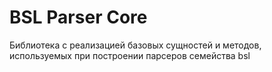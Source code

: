 # BSL Parser Core

Библиотека с реализацией базовых сущностей и методов, используемых при построении парсеров семейства bsl
